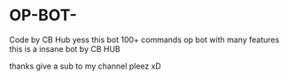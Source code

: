 # OP-BOT-
Code by CB Hub
yess this bot 100+ commands op bot with many features 
this is a insane bot by CB HUB 

thanks 
give a sub to my channel pleez xD
